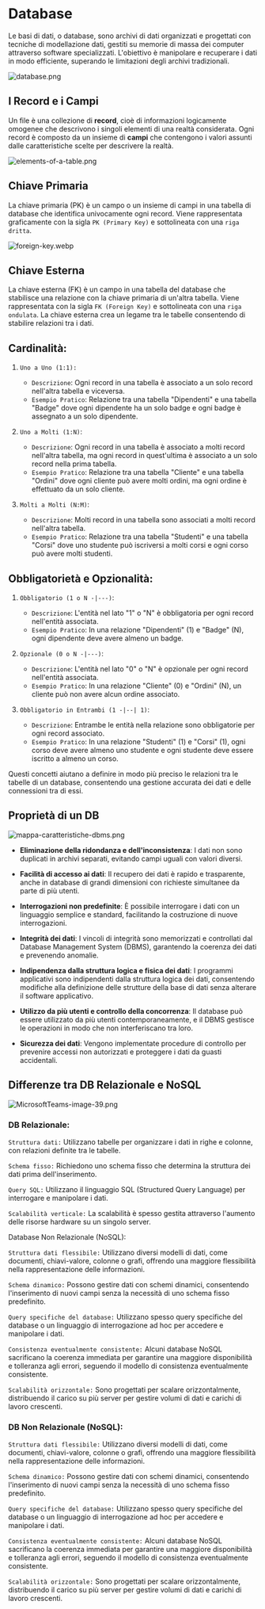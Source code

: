# Database

Le basi di dati, o database, sono archivi di dati organizzati e progettati con tecniche di modellazione dati, gestiti su memorie di massa dei computer attraverso software specializzati. L'obiettivo è manipolare e recuperare i dati in modo efficiente, superando le limitazioni degli archivi tradizionali.

![database.png](/database.png)


## I Record e i Campi

Un file è una collezione di **record**, cioè di informazioni logicamente omogenee che
descrivono i singoli elementi di una realtà considerata. Ogni record è composto da un insieme di **campi** che contengono i valori assunti dalle caratteristiche scelte per descrivere la realtà.

![elements-of-a-table.png](/elements-of-a-table.png)

## Chiave Primaria

La chiave primaria (PK) è un campo o un insieme di campi in una tabella di database che identifica univocamente ogni record. Viene rappresentata graficamente con la sigla `PK (Primary Key)` e sottolineata con una `riga dritta`.

![foreign-key.webp](/foreign-key.webp)


## Chiave Esterna

La chiave esterna (FK) è un campo in una tabella del database che stabilisce una relazione con la chiave primaria di un'altra tabella. Viene rappresentata con la sigla `FK (Foreign Key)` e sottolineata con una `riga ondulata`. La chiave esterna crea un legame tra le tabelle consentendo di stabilire relazioni tra i dati.


## Cardinalità:
1. `Uno a Uno (1:1):`

    - `Descrizione`: Ogni record in una tabella è associato a un solo record nell'altra tabella e viceversa.
    - `Esempio Pratico`: Relazione tra una tabella "Dipendenti" e una tabella "Badge" dove ogni dipendente ha un solo badge e ogni badge è assegnato a un solo dipendente.

2. `Uno a Molti (1:N)`:

    - `Descrizione`: Ogni record in una tabella è associato a molti record nell'altra tabella, ma ogni record in quest'ultima è associato a un solo record nella prima tabella.
    - `Esempio Pratico`: Relazione tra una tabella "Cliente" e una tabella "Ordini" dove ogni cliente può avere molti ordini, ma ogni ordine è effettuato da un solo cliente.

3. `Molti a Molti (N:M)`:

    - `Descrizione`: Molti record in una tabella sono associati a molti record nell'altra tabella.
    - `Esempio Pratico`: Relazione tra una tabella "Studenti" e una tabella "Corsi" dove uno studente può iscriversi a molti corsi e ogni corso può avere molti studenti.

## Obbligatorietà e Opzionalità:

1. `Obbligatorio (1 o N -|---)`:

    - `Descrizione`: L'entità nel lato "1" o "N" è obbligatoria per ogni record nell'entità associata.
    - `Esempio Pratico`: In una relazione "Dipendenti" (1) e "Badge" (N), ogni dipendente deve avere almeno un badge.

2. `Opzionale (0 o N -|---)`:

    - `Descrizione`: L'entità nel lato "0" o "N" è opzionale per ogni record nell'entità associata.
    - `Esempio Pratico`: In una relazione "Cliente" (0) e "Ordini" (N), un cliente può non avere alcun ordine associato.

3. `Obbligatorio in Entrambi (1 -|--| 1)`:

  	- `Descrizione`: Entrambe le entità nella relazione sono obbligatorie per ogni record associato.
    - `Esempio Pratico`: In una relazione "Studenti" (1) e "Corsi" (1), ogni corso deve avere almeno uno studente e ogni studente deve essere iscritto a almeno un corso.

Questi concetti aiutano a definire in modo più preciso le relazioni tra le tabelle di un database, consentendo una gestione accurata dei dati e delle connessioni tra di essi.

## Proprietà di un DB
![mappa-caratteristiche-dbms.png](/mappa-caratteristiche-dbms.png)

- **Eliminazione della ridondanza e dell'inconsistenza**: I dati non sono duplicati in archivi separati, evitando campi uguali con valori diversi.

- **Facilità di accesso ai dati**: Il recupero dei dati è rapido e trasparente, anche in database di grandi dimensioni con richieste simultanee da parte di più utenti.

- **Interrogazioni non predefinite**: È possibile interrogare i dati con un linguaggio semplice e standard, facilitando la costruzione di nuove interrogazioni.

- **Integrità dei dati**: I vincoli di integrità sono memorizzati e controllati dal Database Management System (DBMS), garantendo la coerenza dei dati e prevenendo anomalie.

- **Indipendenza dalla struttura logica e fisica dei dati**: I programmi applicativi sono indipendenti dalla struttura logica dei dati, consentendo modifiche alla definizione delle strutture della base di dati senza alterare il software applicativo.

- **Utilizzo da più utenti e controllo della concorrenza**: Il database può essere utilizzato da più utenti contemporaneamente, e il DBMS gestisce le operazioni in modo che non interferiscano tra loro.

- **Sicurezza dei dati**: Vengono implementate procedure di controllo per prevenire accessi non autorizzati e proteggere i dati da guasti accidentali.

## Differenze tra DB Relazionale e NoSQL
![MicrosoftTeams-image-39.png](/MicrosoftTeams-image-39.png)

### DB Relazionale:

`Struttura dati:` Utilizzano tabelle per organizzare i dati in righe e colonne, con relazioni definite tra le tabelle.

`Schema fisso:` Richiedono uno schema fisso che determina la struttura dei dati prima dell'inserimento.

`Query SQL:` Utilizzano il linguaggio SQL (Structured Query Language) per interrogare e manipolare i dati.

`Scalabilità verticale:` La scalabilità è spesso gestita attraverso l'aumento delle risorse hardware su un singolo server.

Database Non Relazionale (NoSQL):

`Struttura dati flessibile:` Utilizzano diversi modelli di dati, come documenti, chiavi-valore, colonne o grafi, offrendo una maggiore flessibilità nella rappresentazione delle informazioni.

`Schema dinamico:` Possono gestire dati con schemi dinamici, consentendo l'inserimento di nuovi campi senza la necessità di uno schema fisso predefinito.

`Query specifiche del database:` Utilizzano spesso query specifiche del database o un linguaggio di interrogazione ad hoc per accedere e manipolare i dati.

`Consistenza eventualmente consistente:` Alcuni database NoSQL sacrificano la coerenza immediata per garantire una maggiore disponibilità e tolleranza agli errori, seguendo il modello di consistenza eventualmente consistente.

`Scalabilità orizzontale:` Sono progettati per scalare orizzontalmente, distribuendo il carico su più server per gestire volumi di dati e carichi di lavoro crescenti.

### DB Non Relazionale (NoSQL):

`Struttura dati flessibile:` Utilizzano diversi modelli di dati, come documenti, chiavi-valore, colonne o grafi, offrendo una maggiore flessibilità nella rappresentazione delle informazioni.

`Schema dinamico:` Possono gestire dati con schemi dinamici, consentendo l'inserimento di nuovi campi senza la necessità di uno schema fisso predefinito.

`Query specifiche del database:` Utilizzano spesso query specifiche del database o un linguaggio di interrogazione ad hoc per accedere e manipolare i dati.

`Consistenza eventualmente consistente:` Alcuni database NoSQL sacrificano la coerenza immediata per garantire una maggiore disponibilità e tolleranza agli errori, seguendo il modello di consistenza eventualmente consistente.

`Scalabilità orizzontale:` Sono progettati per scalare orizzontalmente, distribuendo il carico su più server per gestire volumi di dati e carichi di lavoro crescenti.
